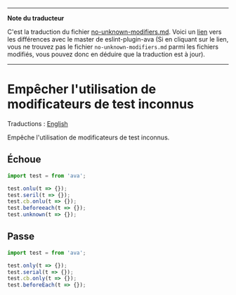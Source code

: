 ___
**Note du traducteur**

C'est la traduction du fichier [no-unknown-modifiers.md](https://github.com/avajs/eslint-plugin-ava/blob/master/docs/rules/no-unknown-modifiers.md). Voici un [lien](https://github.com/avajs/eslint-plugin-ava/compare/c3d99fb076f5e579ba00f18fbedb92aeaf9df732...master#diff-a0ba13ebe08ce474c12d590c29c27bb5) vers les différences avec le master de eslint-plugin-ava (Si en cliquant sur le lien, vous ne trouvez pas le fichier `no-unknown-modifiers.md` parmi les fichiers modifiés, vous pouvez donc en déduire que la traduction est à jour).
___
# Empêcher l'utilisation de modificateurs de test inconnus

Traductions : [English](https://github.com/avajs/eslint-plugin-ava/blob/master/docs/rules/no-unknown-modifiers.md)

Empêche l'utilisation de modificateurs de test inconnus.


## Échoue

```js
import test = from 'ava';

test.onlu(t => {});
test.seril(t => {});
test.cb.onlu(t => {});
test.beforeeach(t => {});
test.unknown(t => {});
```


## Passe

```js
import test = from 'ava';

test.only(t => {});
test.serial(t => {});
test.cb.only(t => {});
test.beforeEach(t => {});
```
